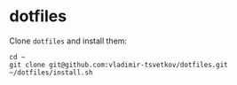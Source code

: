 # dotfiles

Clone `dotfiles` and install them:

    cd ~
    git clone git@github.com:vladimir-tsvetkov/dotfiles.git
    ~/dotfiles/install.sh


